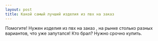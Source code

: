 ```yaml
---
layout: post 
title: Какой самый лучший изделия из пвх на заказ 
--- 
```

Помогите! Нужен изделия из пвх на заказ , на рынке столько разных вариантов, что уже запутался! Кто брал? Нужно срочно купить.
